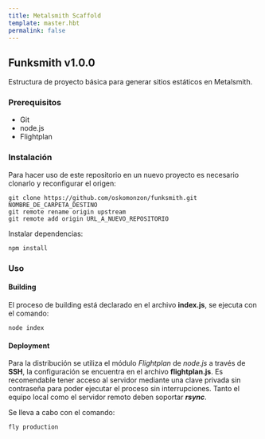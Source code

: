 ```yaml
---
title: Metalsmith Scaffold
template: master.hbt
permalink: false
---
```

## Funksmith v1.0.0
Estructura de proyecto básica para generar sitios estáticos en Metalsmith.

### Prerequisitos

* Git
* node.js
* Flightplan

### Instalación

Para hacer uso de este repositorio en un nuevo proyecto es necesario clonarlo y reconfigurar el origen:
```
git clone https://github.com/oskomonzon/funksmith.git NOMBRE_DE_CARPETA_DESTINO
git remote rename origin upstream
git remote add origin URL_A_NUEVO_REPOSITORIO
```

Instalar dependencias:
```
npm install
```

### Uso
#### Building
El proceso de building está declarado en el archivo **index.js**, se ejecuta con el comando:
```
node index
```

#### Deployment
Para la distribución se utiliza el módulo *Flightplan* de *node.js* a través de **SSH**, la configuración se encuentra en el archivo **flightplan.js**.
Es recomendable tener acceso al servidor mediante una clave privada sin contraseña para poder ejecutar el proceso sin interrupciones.
Tanto el equipo local como el servidor remoto deben soportar ***rsync***.

Se lleva a cabo con el comando:
```
fly production
```